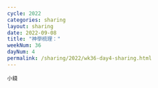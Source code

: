 ```yaml
---
cycle: 2022
categories: sharing
layout: sharing
date: 2022-09-08
title: "神學梳理："
weekNum: 36
dayNum: 4
permalink: /sharing/2022/wk36-day4-sharing.html
---
```


[](https://eccseattle.github.io/media/sharing/2022/wk036/2022-09-08-bin.m4a)

`小錢`
